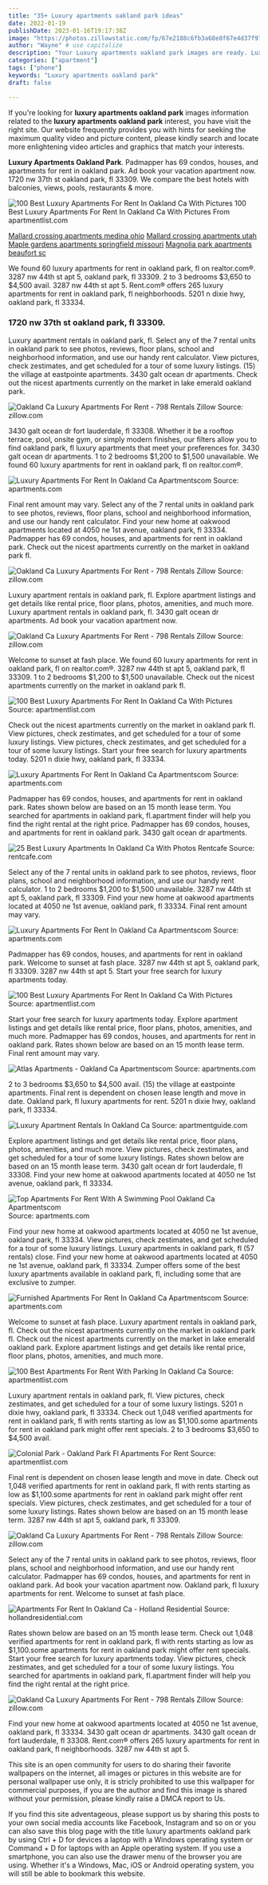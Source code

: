 ```yaml
---
title: "35+ Luxury apartments oakland park ideas"
date: 2022-01-19
publishDate: 2023-01-16T19:17:38Z
image: "https://photos.zillowstatic.com/fp/67e2188c6fb3a68e8f67e4d37f97d93a-p_e.jpg"
author: "Wayne" # use capitalize
description: "Your Luxury apartments oakland park images are ready. Luxury apartments oakland park are a topic that is being searched for and liked by netizens now. You can Get the Luxury apartments oakland park files here. Find and Download all royalty-free vectors."
categories: ["apartment"]
tags: ["phone"]
keywords: "Luxury apartments oakland park"
draft: false

---
```


If you're looking for **luxury apartments oakland park** images information related to the **luxury apartments oakland park** interest, you have visit the right  site.  Our website frequently  provides you with  hints  for seeking  the maximum  quality video and picture  content, please kindly search and locate more enlightening video articles and graphics  that match your interests.

**Luxury Apartments Oakland Park**. Padmapper has 69 condos, houses, and apartments for rent in oakland park. Ad book your vacation apartment now. 1720 nw 37th st oakland park, fl 33309. We compare the best hotels with balconies, views, pools, restaurants &amp; more.

![100 Best Luxury Apartments For Rent In Oakland Ca With Pictures](https://res.cloudinary.com/apartmentlist/image/upload/f_auto,q_auto,t_web-base/cd17392e587894ddb0d87fc214144f5e.jpg "100 Best Luxury Apartments For Rent In Oakland Ca With Pictures")
100 Best Luxury Apartments For Rent In Oakland Ca With Pictures From apartmentlist.com

[Mallard crossing apartments medina ohio](/mallard-crossing-apartments-medina-ohio/)
[Mallard crossing apartments utah](/mallard-crossing-apartments-utah/)
[Maple gardens apartments springfield missouri](/maple-gardens-apartments-springfield-missouri/)
[Magnolia park apartments beaufort sc](/magnolia-park-apartments-beaufort-sc/)

We found 60 luxury apartments for rent in oakland park, fl on realtor.com®. 3287 nw 44th st apt 5, oakland park, fl 33309. 2 to 3 bedrooms $3,650 to $4,500 avail. 3287 nw 44th st apt 5. Rent.com® offers 265 luxury apartments for rent in oakland park, fl neighborhoods. 5201 n dixie hwy, oakland park, fl 33334.

### 1720 nw 37th st oakland park, fl 33309.

Luxury apartment rentals in oakland park, fl. Select any of the 7 rental units in oakland park to see photos, reviews, floor plans, school and neighborhood information, and use our handy rent calculator. View pictures, check zestimates, and get scheduled for a tour of some luxury listings. (15) the village at eastpointe apartments. 3430 galt ocean dr apartments. Check out the nicest apartments currently on the market in lake emerald oakland park.


![Oakland Ca Luxury Apartments For Rent - 798 Rentals Zillow](https://photos.zillowstatic.com/fp/5fc6aab64aa11e982b2d05849f8e9abc-p_e.jpg "Oakland Ca Luxury Apartments For Rent - 798 Rentals Zillow")
Source: zillow.com

3430 galt ocean dr fort lauderdale, fl 33308. Whether it be a rooftop terrace, pool, onsite gym, or simply modern finishes, our filters allow you to find oakland park, fl luxury apartments that meet your preferences for. 3430 galt ocean dr apartments. 1 to 2 bedrooms $1,200 to $1,500 unavailable. We found 60 luxury apartments for rent in oakland park, fl on realtor.com®.

![Luxury Apartments For Rent In Oakland Ca Apartmentscom](https://images1.apartments.com/i2/-veHF5OH1zuQp1iYugc_lTOvIjb1RytBTT6DprKrHBk/118/447-17th-st-oakland-ca-building-photo.jpg "Luxury Apartments For Rent In Oakland Ca Apartmentscom")
Source: apartments.com

Final rent amount may vary. Select any of the 7 rental units in oakland park to see photos, reviews, floor plans, school and neighborhood information, and use our handy rent calculator. Find your new home at oakwood apartments located at 4050 ne 1st avenue, oakland park, fl 33334. Padmapper has 69 condos, houses, and apartments for rent in oakland park. Check out the nicest apartments currently on the market in oakland park fl.

![Oakland Ca Luxury Apartments For Rent - 798 Rentals Zillow](https://photos.zillowstatic.com/fp/52938aa5967671465b1b97c0b827ef92-p_e.jpg "Oakland Ca Luxury Apartments For Rent - 798 Rentals Zillow")
Source: zillow.com

Luxury apartment rentals in oakland park, fl. Explore apartment listings and get details like rental price, floor plans, photos, amenities, and much more. Luxury apartment rentals in oakland park, fl. 3430 galt ocean dr apartments. Ad book your vacation apartment now.

![Oakland Ca Luxury Apartments For Rent - 798 Rentals Zillow](https://photos.zillowstatic.com/fp/c68925ca6c989071e42bc60041ed2e2e-p_e.jpg "Oakland Ca Luxury Apartments For Rent - 798 Rentals Zillow")
Source: zillow.com

Welcome to sunset at fash place. We found 60 luxury apartments for rent in oakland park, fl on realtor.com®. 3287 nw 44th st apt 5, oakland park, fl 33309. 1 to 2 bedrooms $1,200 to $1,500 unavailable. Check out the nicest apartments currently on the market in oakland park fl.

![100 Best Luxury Apartments For Rent In Oakland Ca With Pictures](https://res.cloudinary.com/apartmentlist/image/upload/f_auto,q_auto,t_web-base/cd17392e587894ddb0d87fc214144f5e.jpg "100 Best Luxury Apartments For Rent In Oakland Ca With Pictures")
Source: apartmentlist.com

Check out the nicest apartments currently on the market in oakland park fl. View pictures, check zestimates, and get scheduled for a tour of some luxury listings. View pictures, check zestimates, and get scheduled for a tour of some luxury listings. Start your free search for luxury apartments today. 5201 n dixie hwy, oakland park, fl 33334.

![Luxury Apartments For Rent In Oakland Ca Apartmentscom](https://images1.apartments.com/i2/Clcdp1nSkduZLiA3MkUiLEcZPUn1Fu8Z6XfTx-NupoQ/117/1200-lakeshore-oakland-ca-building-photo.jpg "Luxury Apartments For Rent In Oakland Ca Apartmentscom")
Source: apartments.com

Padmapper has 69 condos, houses, and apartments for rent in oakland park. Rates shown below are based on an 15 month lease term. You searched for apartments in oakland park, fl.apartment finder will help you find the right rental at the right price. Padmapper has 69 condos, houses, and apartments for rent in oakland park. 3430 galt ocean dr apartments.

![25 Best Luxury Apartments In Oakland Ca With Photos Rentcafe](https://cdngeneral.rentcafe.com/dmslivecafe/2/92369/Aqua-Via--2nd-Street--Oakland-1.jpg?width=350 "25 Best Luxury Apartments In Oakland Ca With Photos Rentcafe")
Source: rentcafe.com

Select any of the 7 rental units in oakland park to see photos, reviews, floor plans, school and neighborhood information, and use our handy rent calculator. 1 to 2 bedrooms $1,200 to $1,500 unavailable. 3287 nw 44th st apt 5, oakland park, fl 33309. Find your new home at oakwood apartments located at 4050 ne 1st avenue, oakland park, fl 33334. Final rent amount may vary.

![Luxury Apartments For Rent In Oakland Ca Apartmentscom](https://images1.apartments.com/i2/cjZELAHM2EgeI7zDWDcNHMjZitV7t2ivlwyO3JXQ5_I/117/image.jpg "Luxury Apartments For Rent In Oakland Ca Apartmentscom")
Source: apartments.com

Padmapper has 69 condos, houses, and apartments for rent in oakland park. Welcome to sunset at fash place. 3287 nw 44th st apt 5, oakland park, fl 33309. 3287 nw 44th st apt 5. Start your free search for luxury apartments today.

![100 Best Luxury Apartments For Rent In Oakland Ca With Pictures](https://res.cloudinary.com/apartmentlist/image/upload/f_auto,q_auto,t_web-base/1c67ecbc0f76888468a8eaf623f63b7d.jpg "100 Best Luxury Apartments For Rent In Oakland Ca With Pictures")
Source: apartmentlist.com

Start your free search for luxury apartments today. Explore apartment listings and get details like rental price, floor plans, photos, amenities, and much more. Padmapper has 69 condos, houses, and apartments for rent in oakland park. Rates shown below are based on an 15 month lease term. Final rent amount may vary.

![Atlas Apartments - Oakland Ca Apartmentscom](https://images1.apartments.com/i2/__OVid36x6t_QAjGAp_w2sdwF-00_eD43H5V54Vya5o/111/atlas-oakland-ca-living-room.jpg "Atlas Apartments - Oakland Ca Apartmentscom")
Source: apartments.com

2 to 3 bedrooms $3,650 to $4,500 avail. (15) the village at eastpointe apartments. Final rent is dependent on chosen lease length and move in date. Oakland park, fl luxury apartments for rent. 5201 n dixie hwy, oakland park, fl 33334.

![Luxury Apartment Rentals In Oakland Ca](https://rentpath-res.cloudinary.com/w_336,h_280,t_rp,cs_tinysrgb,fl_force_strip,c_fill/e_unsharp_mask:50,q_auto/f43c7ace583cb5f0ce23eabf406032b9 "Luxury Apartment Rentals In Oakland Ca")
Source: apartmentguide.com

Explore apartment listings and get details like rental price, floor plans, photos, amenities, and much more. View pictures, check zestimates, and get scheduled for a tour of some luxury listings. Rates shown below are based on an 15 month lease term. 3430 galt ocean dr fort lauderdale, fl 33308. Find your new home at oakwood apartments located at 4050 ne 1st avenue, oakland park, fl 33334.

![Top Apartments For Rent With A Swimming Pool Oakland Ca Apartmentscom](https://images1.apartments.com/i2/_2dF_zmDfATb5Ej-ltEEfYwYTe4hQ48a04FKlItivaE/117/zo-oakland-ca-building-photo.jpg "Top Apartments For Rent With A Swimming Pool Oakland Ca Apartmentscom")
Source: apartments.com

Find your new home at oakwood apartments located at 4050 ne 1st avenue, oakland park, fl 33334. View pictures, check zestimates, and get scheduled for a tour of some luxury listings. Luxury apartments in oakland park, fl (57 rentals) close. Find your new home at oakwood apartments located at 4050 ne 1st avenue, oakland park, fl 33334. Zumper offers some of the best luxury apartments available in oakland park, fl, including some that are exclusive to zumper.

![Furnished Apartments For Rent In Oakland Ca Apartmentscom](https://images1.apartments.com/i2/c7jRuzXMgUrIotmCUdD3DadPQKPmhTECeu2qRO31vzU/117/image.jpg "Furnished Apartments For Rent In Oakland Ca Apartmentscom")
Source: apartments.com

Welcome to sunset at fash place. Luxury apartment rentals in oakland park, fl. Check out the nicest apartments currently on the market in oakland park fl. Check out the nicest apartments currently on the market in lake emerald oakland park. Explore apartment listings and get details like rental price, floor plans, photos, amenities, and much more.

![100 Best Apartments For Rent With Parking In Oakland Ca](https://res.cloudinary.com/apartmentlist/image/upload/f_auto,q_auto,t_web-base/42857518bcb38abccc750df3fc987450.jpg "100 Best Apartments For Rent With Parking In Oakland Ca")
Source: apartmentlist.com

Luxury apartment rentals in oakland park, fl. View pictures, check zestimates, and get scheduled for a tour of some luxury listings. 5201 n dixie hwy, oakland park, fl 33334. Check out 1,048 verified apartments for rent in oakland park, fl with rents starting as low as $1,100.some apartments for rent in oakland park might offer rent specials. 2 to 3 bedrooms $3,650 to $4,500 avail.

![Colonial Park - Oakland Park Fl Apartments For Rent](https://res.cloudinary.com/apartmentlist/image/upload/c_fill,dpr_auto,f_auto,g_center,h_415,q_auto,w_640/c94413872312eb094239f8ef1a44764ca3d030b5e86f4dcb1abbf714ca86ca04.jpg "Colonial Park - Oakland Park Fl Apartments For Rent")
Source: apartmentlist.com

Final rent is dependent on chosen lease length and move in date. Check out 1,048 verified apartments for rent in oakland park, fl with rents starting as low as $1,100.some apartments for rent in oakland park might offer rent specials. View pictures, check zestimates, and get scheduled for a tour of some luxury listings. Rates shown below are based on an 15 month lease term. 3287 nw 44th st apt 5, oakland park, fl 33309.

![Oakland Ca Luxury Apartments For Rent - 798 Rentals Zillow](https://photos.zillowstatic.com/fp/ac814d1491ce1dd109ac146565efb9a5-p_e.jpg "Oakland Ca Luxury Apartments For Rent - 798 Rentals Zillow")
Source: zillow.com

Select any of the 7 rental units in oakland park to see photos, reviews, floor plans, school and neighborhood information, and use our handy rent calculator. Padmapper has 69 condos, houses, and apartments for rent in oakland park. Ad book your vacation apartment now. Oakland park, fl luxury apartments for rent. Welcome to sunset at fash place.

![Apartments For Rent In Oakland Ca - Holland Residential](https://www.hollandresidential.com/globalassets/1717-webster/1717-webster-exterior.png "Apartments For Rent In Oakland Ca - Holland Residential")
Source: hollandresidential.com

Rates shown below are based on an 15 month lease term. Check out 1,048 verified apartments for rent in oakland park, fl with rents starting as low as $1,100.some apartments for rent in oakland park might offer rent specials. Start your free search for luxury apartments today. View pictures, check zestimates, and get scheduled for a tour of some luxury listings. You searched for apartments in oakland park, fl.apartment finder will help you find the right rental at the right price.

![Oakland Ca Luxury Apartments For Rent - 798 Rentals Zillow](https://photos.zillowstatic.com/fp/67e2188c6fb3a68e8f67e4d37f97d93a-p_e.jpg "Oakland Ca Luxury Apartments For Rent - 798 Rentals Zillow")
Source: zillow.com

Find your new home at oakwood apartments located at 4050 ne 1st avenue, oakland park, fl 33334. 3430 galt ocean dr apartments. 3430 galt ocean dr fort lauderdale, fl 33308. Rent.com® offers 265 luxury apartments for rent in oakland park, fl neighborhoods. 3287 nw 44th st apt 5.

This site is an open community for users to do sharing their favorite wallpapers on the internet, all images or pictures in this website are for personal wallpaper use only, it is stricly prohibited to use this wallpaper for commercial purposes, if you are the author and find this image is shared without your permission, please kindly raise a DMCA report to Us.

If you find this site adventageous, please support us by sharing this posts to your own social media accounts like Facebook, Instagram and so on or you can also save this blog page with the title luxury apartments oakland park by using Ctrl + D for devices a laptop with a Windows operating system or Command + D for laptops with an Apple operating system. If you use a smartphone, you can also use the drawer menu of the browser you are using. Whether it's a Windows, Mac, iOS or Android operating system, you will still be able to bookmark this website.

